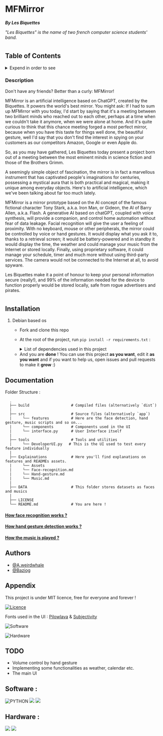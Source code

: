 # **MFMirror**

_**By Les Biquettes**_

_"Les Biquettes" is the name of two french computer science students' band._

#

## Table of Contents
<details>
<summary>Expend in order to see</summary>

* **[Description](#description)**
* **[Installation](#installation)**
* **[Documentation](#docs)**

</details>


### Description
Don't have any friends? Better than a curly: MFMirror!

MFMirror is an artificial intelligence based on ChatGPT, created by the Biquettes. It powers the world's best mirror. You might ask: If I had to sum up MFMirror with you today, I'd start by saying that it's a meeting between two brilliant minds who reached out to each other, perhaps at a time when we couldn't take it anymore, when we were alone at home. And it's quite curious to think that this chance meeting forged a most perfect mirror, because when you have this taste for things well done, the beautiful gesture, well I'd say that you don't find the interest in spying on your customers as our competitors Amazon, Google or even Apple do.

So, as you may have gathered, Les Biquettes today present a project born out of a meeting between the most eminent minds in science fiction and those of the Brothers Grimm.

A seemingly simple object of fascination, the mirror is in fact a marvellous instrument that has captivated people's imaginations for centuries, possessing a mystical aura that is both practical and magical, making it unique among everyday objects. Here's to artificial intelligence, which we've been talking about far too much lately.

MFMirror is a mirror prototype based on the AI concept of the famous fictional character Tony Stark, a.k.a. Iron Man, or Gideon, the AI of Barry Allen, a.k.a. Flash. A generative AI based on chatGPT, coupled with voice synthesis, will provide a companion, and control home automation without fear of data leakage. Facial recognition will give the user a feeling of proximity. With no keyboard, mouse or other peripherals, the mirror could be controlled by voice or hand gestures. It would display what you ask it to, thanks to a retrieval screen; it would be battery-powered and in standby it would display the time, the weather and could manage your music from the Internet or stored locally. Finally, using proprietary software, it could manage your schedule, timer and much more without using third-party services. The camera would not be connected to the Internet at all, to avoid spyware.


Les Biquettes make it a point of honour to keep your personal information secure (really!), and 99% of the information needed for the device to function properly would be stored locally, safe from rogue advertisers and pirates.

#

## Installation

1. Debian based os
   - Fork and clone this repo
   - At the root of the project, run `pip install -r requirements.txt` :<details><summary>List of dependencies used in this project</summary>
     - tkinter with customtkinter
     - numpy
     - imutils
     - pickle
     - sklearn
     - threading
     - mediapipe
     - pygame
     - IO
     - moviepy
     - pytube
     - google apis
     - json
     - pyttsx3
     - wikipedia
     - webbrowser
     - shutil
     - speechrecognition
     
     **You will need pyaudio for this project. It's a bit complicated so you may have to search on the web to install it properly :**
      ```shell
        sudo apt-get install python-pyaudio
      ```
   
    </details>
      
   - And you are **done** ! You can use this project **as you want**, edit it **as you want** and if you want to help us, open issues and pull requests to make it **grow** :)
     

## Documentation
Folder Structure :
```
  .
  ├── build                   # Compiled files (alternatively `dist`)
  |
  ├── src                     # Source files (alternatively `app`)
  |     └── features          # Here are the face detection, hand gesture, music scripts and so on...
  |     └── components        # Components used in the UI
  |     └── interface.py      # User Interface itself
  |
  ├── tools                   # Tools and utilities
  |     └── DeveloperUI.py   # This is the UI used to test every feature individually
  |
  ├── Explainations           # Here you'll find explanations on features and READMEs assets.
  |     └── Assets
  |     └── Face-recognition.md
  |     └── Hand-gesture.md
  |     └── Music.md
  |
  ├── DATA                    # This folder stores datasets as faces and musics
  |
  ├── LICENSE
  └── README.md               # You are here !
  ```
#### [How face recognition works ?](./Explainations/Face-recognition.md)
#### [How hand gesture detection works ?](./Explainations/Hand-gesture.md)
#### [How the music is played ?](./Explainations/Music.md)


## Authors

- [@A.weirdwhale](https://www.github.com/aweirdwhale)
- [@Baziog](https://www.github.com/Baziog)

## Appendix

This project is under MIT licence, free for everyone and forever !

[![Licence](https://img.shields.io/badge/Licence-MIT-green?labelColor=gray&style=for-the-badge)](https://choosealicense.com/licenses/mit/)

Fonts used in the UI : [Pilowlava](https://www.freefaces.gallery/typefaces/pilowlava) & [Subjectivity](https://www.freefaces.gallery/typefaces/subjectivity)

![Software](https://img.shields.io/badge/Software-WIP-orange?labelColor=gray&style=for-the-badge)

![Hardware](https://img.shields.io/badge/Hardware-TODO-red?labelColor=gray&style=for-the-badge)

## TODO

- Volume control by hand gesture
- Implementing some functionalities as weather, calendar etc.
- The main UI

## Software :

![PYTHON](https://img.shields.io/badge/Python-FFD43B?style=for-the-badge&logo=python&logoColor=blue)  ![](https://img.shields.io/badge/PyCharm-000000.svg?&style=for-the-badge&logo=PyCharm&logoColor=white)  ![](https://img.shields.io/badge/GitHub-100000?style=for-the-badge&logo=github&logoColor=white)

## Hardware :

![](https://img.shields.io/badge/Linux-FCC624?style=for-the-badge&logo=linux&logoColor=black)  ![](https://img.shields.io/badge/Raspberry%20Pi-A22846?style=for-the-badge&logo=Raspberry%20Pi&logoColor=white)
